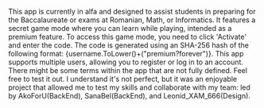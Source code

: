 This app is currently in alfa and designed to assist students in preparing for the Baccalaureate or exams at Romanian, Math, or Informatics. It features a secret game mode where you can learn while playing, intended as a premium feature. To access this game mode, you need to click 'Activate' and enter the code. The code is generated using an SHA-256 hash of the following format: {username.ToLower()+("premium?forever")}. This app supports multiple users, allowing you to register or log in to an account.
There might be some terms within the app that are not fully defined. Feel free to test it out. I understand it's not perfect, but it was an enjoyable project that allowed me to test my skills and collaborate with my team: led by AkoForU(BackEnd), SanaBel(BackEnd), and Leonid_XAM_666(Design).
